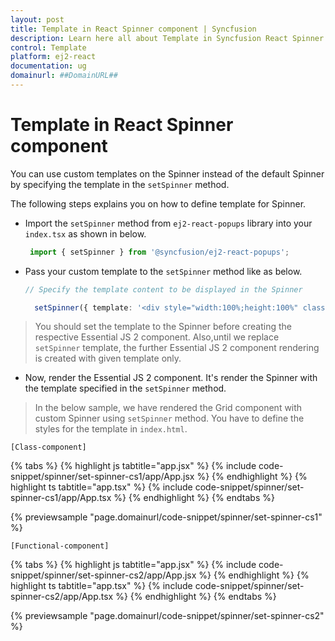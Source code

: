 ```yaml
---
layout: post
title: Template in React Spinner component | Syncfusion
description: Learn here all about Template in Syncfusion React Spinner component of Syncfusion Essential JS 2 and more.
control: Template 
platform: ej2-react
documentation: ug
domainurl: ##DomainURL##
---
```


# Template in React Spinner component

You can use custom templates on the Spinner instead of the default Spinner by specifying the template in the `setSpinner` method.

The following steps explains you on how to define template for Spinner.

* Import the `setSpinner` method from `ej2-react-popups` library into your `index.tsx` as shown in below.

    ```ts
     import { setSpinner } from '@syncfusion/ej2-react-popups';
    ```

* Pass your custom template to the `setSpinner` method like as below.

     ```ts
     // Specify the template content to be displayed in the Spinner

       setSpinner({ template: '<div style="width:100%;height:100%" class="custom-rolling"><div></div></div>'});
     ```

> You should set the template to the Spinner before creating the respective Essential JS 2 component.
> Also,until we replace `setSpinner` template, the further Essential JS 2 component rendering is created with given template only.

* Now, render the Essential JS 2 component. It's render the Spinner with the template specified in the `setSpinner` method.

> In the below sample, we have rendered the Grid component with custom Spinner using `setSpinner` method.
> You have to define the styles for the template in `index.html`.

`[Class-component]`

{% tabs %}
{% highlight js tabtitle="app.jsx" %}
{% include code-snippet/spinner/set-spinner-cs1/app/App.jsx %}
{% endhighlight %}
{% highlight ts tabtitle="app.tsx" %}
{% include code-snippet/spinner/set-spinner-cs1/app/App.tsx %}
{% endhighlight %}
{% endtabs %}

 {% previewsample "page.domainurl/code-snippet/spinner/set-spinner-cs1" %}

`[Functional-component]`

{% tabs %}
{% highlight js tabtitle="app.jsx" %}
{% include code-snippet/spinner/set-spinner-cs2/app/App.jsx %}
{% endhighlight %}
{% highlight ts tabtitle="app.tsx" %}
{% include code-snippet/spinner/set-spinner-cs2/app/App.tsx %}
{% endhighlight %}
{% endtabs %}

 {% previewsample "page.domainurl/code-snippet/spinner/set-spinner-cs2" %}